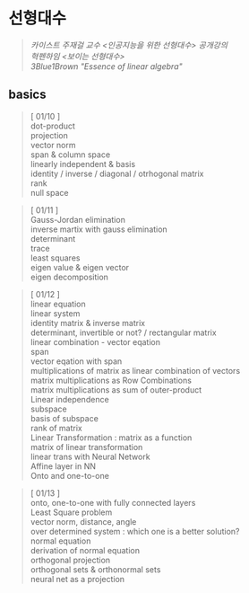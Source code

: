 # 선형대수 
> *카이스트 주재걸 교수 <인공지능을 위한 선형대수> 공개강의*    
> *혁펜하임 <보이는 선형대수>*    
> *3Blue1Brown* *"Essence of linear algebra"*


## basics
> [ 01/10 ]     
> dot-product   
> projection     
> vector norm    
> span & column space    
> linearly independent & basis    
> identity / inverse / diagonal / otrhogonal matrix    
> rank    
> null space 

> [ 01/11 ]   
> Gauss-Jordan elimination    
> inverse martix with gauss elimination    
> determinant     
> trace    
> least squares    
> eigen value & eigen vector   
> eigen decomposition    
>     

> [ 01/12 ]     
> linear equation    
> linear system    
> identity matrix & inverse matrix      
> determinant, invertible or not? / rectangular matrix    
> linear combination - vector eqation    
> span   
> vector eqation with span    
> multiplications of matrix as linear combination of vectors   
> matrix multiplications as Row Combinations    
> matrix multiplications as sum of outer-product   
> Linear independence   
> subspace    
> basis of subspace    
> rank of matrix   
> Linear Transformation : matrix as a function     
> matrix of linear transformation   
> linear trans with Neural Network   
> Affine layer in NN   
> Onto and one-to-one   

> [ 01/13 ]  
> onto, one-to-one with fully connected layers   
> Least Square problem   
> vector norm, distance, angle    
> over determined system : which one is a better solution?      
> normal equation  
> derivation of normal equation   
> orthogonal projection    
> orthogonal sets & orthonormal sets   
> neural net as a projection   
   

